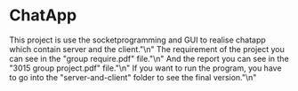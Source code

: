 # ChatApp
This project is use the socketprogramming and GUI to realise chatapp which contain server and the client."\n"
The requirement of the project you can see in the "group require.pdf" file."\n"
And the report you can see in the "3015 group project.pdf" file."\n"
If you want to run the program, you have to go into the "server-and-client" folder to see the final version."\n"
